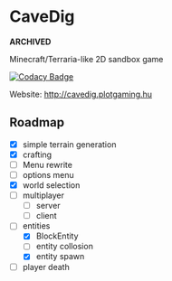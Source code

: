# CaveDig

**ARCHIVED**

Minecraft/Terraria-like 2D sandbox game

[![Codacy Badge](https://api.codacy.com/project/badge/Grade/598d069167e7495bb709ba59a07c4eaf)](https://www.codacy.com/manual/BomberPlayz/CaveDig?utm_source=github.com&amp;utm_medium=referral&amp;utm_content=BomberPlayz/CaveDig&amp;utm_campaign=Badge_Grade)

Website: <http://cavedig.plotgaming.hu>

## Roadmap

- [X]  simple terrain generation
- [X]  crafting
- [ ]  Menu rewrite
- [ ]  options menu
- [X]  world selection
- [ ]  multiplayer
    - [ ]  server
    - [ ]  client

- [ ]  entities
    - [X]  BlockEntity
    - [ ]  entity collosion
    - [X]  entity spawn

- [ ]  player death
